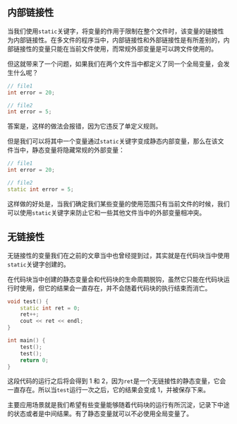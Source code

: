 ## 内部链接性

当我们使用`static`关键字，将变量的作用于限制在整个文件时，该变量的链接性为内部链接性。在多文件的程序当中，内部链接性和外部链接性是有所差别的，内部链接性的变量只能在当前文件使用，而常规外部变量是可以跨文件使用的。

但这就带来了一个问题，如果我们在两个文件当中都定义了同一个全局变量，会发生什么呢？

```C++
// file1
int error = 20;

// file2
int error = 5;
```

答案是，这样的做法会报错，因为它违反了单定义规则。

但是我们可以将其中一个变量通过`static`关键字变成静态内部变量，那么在该文件当中，静态变量将隐藏常规的外部变量：

```C++
// file1
int error = 20;

// file2
static int error = 5;
```

这样做的好处是，当我们确定我们某些变量的使用范围只有当前文件的时候，我们可以使用`static`关键字来防止它和一些其他文件当中的外部变量相冲突。

## 无链接性

无链接性的变量我们在之前的文章当中也曾经提到过，其实就是在代码块当中使用`static`关键字创建的。

在代码块当中创建的静态变量会和代码块的生命周期脱钩，虽然它只能在代码块运行时使用，但它的结果会一直存在，并不会随着代码块的执行结束而消亡。

```C++
void test() {
	static int ret = 0;
	ret++;
	cout << ret << endl;
}

int main() {
    test();
	test();
	return 0;
}
```

这段代码的运行之后将会得到 1 和 2，因为`ret`是一个无链接性的静态变量，它会一直存在。所以当`test`运行一次之后，它的结果会变成 1，并被保存下来。

主要应用场景就是我们希望有些变量能够随着代码块的运行有所沉淀，记录下中途的状态或者是中间结果。有了静态变量就可以不必使用全局变量了。
